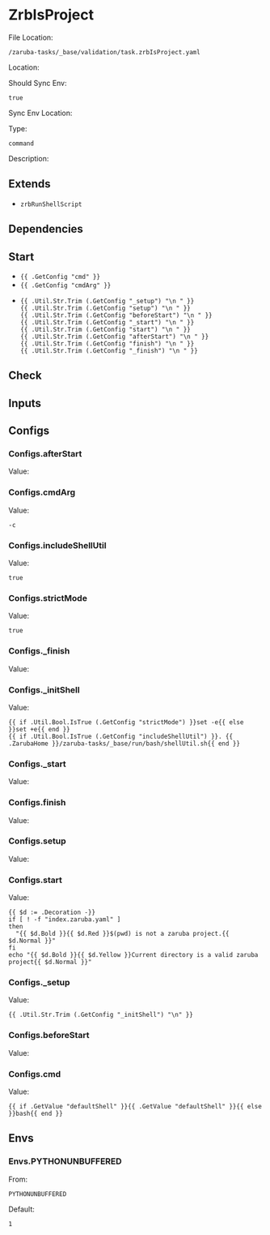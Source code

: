 
# ZrbIsProject

File Location:

    /zaruba-tasks/_base/validation/task.zrbIsProject.yaml


Location:




Should Sync Env:

    true


Sync Env Location:




Type:

    command


Description:





## Extends

* `zrbRunShellScript`


## Dependencies




## Start

* `{{ .GetConfig "cmd" }}`
* `{{ .GetConfig "cmdArg" }}`
*
    ```
    {{ .Util.Str.Trim (.GetConfig "_setup") "\n " }}
    {{ .Util.Str.Trim (.GetConfig "setup") "\n " }}
    {{ .Util.Str.Trim (.GetConfig "beforeStart") "\n " }}
    {{ .Util.Str.Trim (.GetConfig "_start") "\n " }}
    {{ .Util.Str.Trim (.GetConfig "start") "\n " }}
    {{ .Util.Str.Trim (.GetConfig "afterStart") "\n " }}
    {{ .Util.Str.Trim (.GetConfig "finish") "\n " }}
    {{ .Util.Str.Trim (.GetConfig "_finish") "\n " }}

    ```


## Check




## Inputs


## Configs


### Configs.afterStart

Value:





### Configs.cmdArg

Value:

    -c



### Configs.includeShellUtil

Value:

    true



### Configs.strictMode

Value:

    true



### Configs._finish

Value:





### Configs._initShell

Value:

    {{ if .Util.Bool.IsTrue (.GetConfig "strictMode") }}set -e{{ else }}set +e{{ end }}
    {{ if .Util.Bool.IsTrue (.GetConfig "includeShellUtil") }}. {{ .ZarubaHome }}/zaruba-tasks/_base/run/bash/shellUtil.sh{{ end }}




### Configs._start

Value:





### Configs.finish

Value:





### Configs.setup

Value:





### Configs.start

Value:

    {{ $d := .Decoration -}}
    if [ ! -f "index.zaruba.yaml" ]
    then
      "{{ $d.Bold }}{{ $d.Red }}$(pwd) is not a zaruba project.{{ $d.Normal }}"
    fi
    echo "{{ $d.Bold }}{{ $d.Yellow }}Current directory is a valid zaruba project{{ $d.Normal }}"




### Configs._setup

Value:

    {{ .Util.Str.Trim (.GetConfig "_initShell") "\n" }}



### Configs.beforeStart

Value:





### Configs.cmd

Value:

    {{ if .GetValue "defaultShell" }}{{ .GetValue "defaultShell" }}{{ else }}bash{{ end }}



## Envs


### Envs.PYTHONUNBUFFERED

From:

    PYTHONUNBUFFERED


Default:

    1